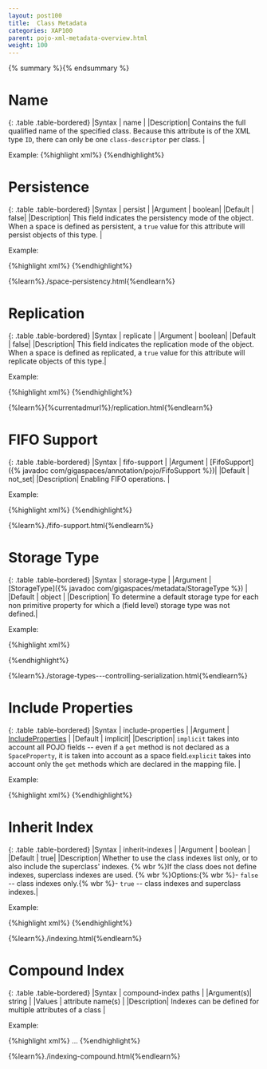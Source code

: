 ```yaml
---
layout: post100
title:  Class Metadata
categories: XAP100
parent: pojo-xml-metadata-overview.html
weight: 100
---
```


{% summary %}{% endsummary %}


# Name

{: .table .table-bordered}
|Syntax     | name |
|Description| Contains the full qualified name of the specified class. Because this attribute is of the XML type `ID`, there can only be one `class-descriptor` per class. |

Example:
{%highlight xml%}
<gigaspaces-mapping>
	<class name="model.Person">
	</class>
</gigaspaces-mapping>
{%endhighlight%}



# Persistence

{: .table .table-bordered}
|Syntax     | persist |
|Argument   | boolean|
|Default    | false|
|Description|  This field indicates the persistency mode of the object. When a space is defined as persistent, a `true` value for this attribute will persist objects of this type.  |

Example:

{%highlight xml%}
<gigaspaces-mapping>
	<class name="model.Person" persist="true">
	</class>
</gigaspaces-mapping>
{%endhighlight%}


{%learn%}./space-persistency.html{%endlearn%}

# Replication

{: .table .table-bordered}
|Syntax     | replicate |
|Argument   | boolean|
|Default    | false|
|Description|  This field indicates the replication mode of the object. When a space is defined as replicated, a `true` value for this attribute will replicate objects of this type.|

Example:

{%highlight xml%}
<gigaspaces-mapping>
	<class name="model.Person" replicate="true">
	</class>
</gigaspaces-mapping>
{%endhighlight%}


{%learn%}{%currentadmurl%}/replication.html{%endlearn%}


# FIFO Support

{: .table .table-bordered}
|Syntax     | fifo-support  |
|Argument   | [FifoSupport]({% javadoc com/gigaspaces/annotation/pojo/FifoSupport %})|
|Default    | not_set|
|Description| Enabling  FIFO operations.     |

Example:

{%highlight xml%}
<gigaspaces-mapping>
    <class name="model.Person" fifo-support="operation">
    </class>
</gigaspaces-mapping>
{%endhighlight%}


{%learn%}./fifo-support.html{%endlearn%}

# Storage Type

{: .table .table-bordered}
|Syntax     | storage-type |
|Argument   | [StorageType]({% javadoc com/gigaspaces/metadata/StorageType %})          |
|Default    | object |
|Description| To determine a default storage type for each non primitive property for which a (field level) storage type was not defined.|

Example:

{%highlight xml%}
<gigaspaces-mapping>
    <class name="model.Person" storage-type="binary" />
</gigaspaces-mapping>

{%endhighlight%}


{%learn%}./storage-types---controlling-serialization.html{%endlearn%}


# Include Properties

{: .table .table-bordered}
|Syntax     | include-properties |
|Argument   | [IncludeProperties](http://www.gigaspaces.com/docs/JavaDoc{%currentversion%}/com/gigaspaces/annotation/pojo/SpaceClass.IncludeProperties.html)      |
|Default    | implicit|
|Description| `implicit` takes into account all POJO fields -- even if a `get` method is not declared   as a `SpaceProperty`, it is taken into account as a space field.`explicit` takes into account only the `get` methods which are declared in the mapping file. |

Example:

{%highlight xml%}
<gigaspaces-mapping>
    <class name="model.Person" include-properties="explicit" />
</gigaspaces-mapping>
{%endhighlight%}



# Inherit Index

{: .table .table-bordered}
|Syntax     | inherit-indexes |
|Argument   | boolean          |
|Default    | true|
|Description| Whether to use the class indexes list only, or to also include the superclass' indexes. {% wbr %}If the class does not define indexes, superclass indexes are used. {% wbr %}Options:{% wbr %}- `false` -- class indexes only.{% wbr %}- `true` -- class indexes and superclass indexes.|

Example:

{%highlight xml%}
<gigaspaces-mapping>
    <class name="model.Person" inherit-indexes="false" />
</gigaspaces-mapping>
{%endhighlight%}

{%learn%}./indexing.html{%endlearn%}


# Compound Index

{: .table .table-bordered}
|Syntax     | compound-index paths |
|Argument(s)| string          |
|Values     | attribute name(s)   |
|Description| Indexes can be defined for multiple attributes of a class  |

Example:

{%highlight xml%}
<gigaspaces-mapping>
    <class name="Data" >
        <compound-index paths="data1, data2"/>
        ...
    </class>
</gigaspaces-mapping>
{%endhighlight%}


{%learn%}./indexing-compound.html{%endlearn%}






